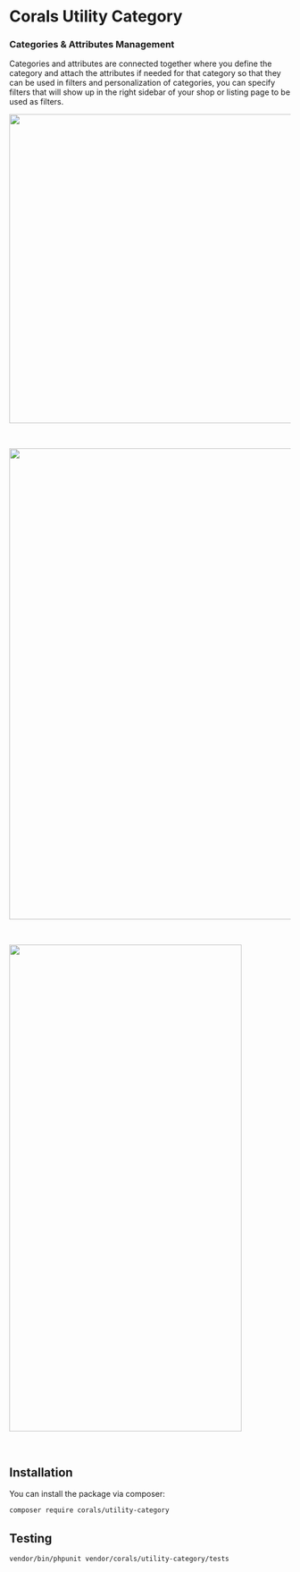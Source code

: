 # Corals Utility Category

### Categories & Attributes Management
Categories and attributes are connected together where you define the category and attach the attributes if needed for that category so that they can be used in filters and personalization of categories, you can specify filters that will show up in the right sidebar of your shop or listing page to be used as filters.

<p><img src="https://www.laraship.com/wp-content/uploads/2018/07/utilities_attributes.png" alt="" width="1307" height="553"></p>
<p>&nbsp;</p>

<p><img src="https://www.laraship.com/wp-content/uploads/2018/07/utilities_categories.png" alt="" width="1328" height="843"></p>
<p>&nbsp;</p>

<p><img src="https://www.laraship.com/wp-content/uploads/2018/07/categor_filters_shop_system.png" alt="" width="416" height="871"></p>
<p>&nbsp;</p>

## Installation

You can install the package via composer:

```bash
composer require corals/utility-category
```

## Testing

```bash
vendor/bin/phpunit vendor/corals/utility-category/tests 
```
